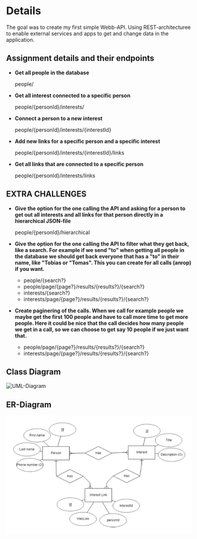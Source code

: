 # Details
The goal was to create my first simple Webb-API. Using REST-architecturee to enable external services and apps to get and change data in the application.

## Assignment details and their endpoints

- **Get all people in the database**

  people/

- **Get all interest connected to a specific person**

  people/{personId}/interests/

- **Connect a person to a new interest**

  people/{personId}/interests/{interestId}

- **Add new links for a specific person and a specific interest**

  people/{personId}/interests/{interestId}/links

- **Get all links that are connected to a specific person**

  people/{personId}/interests/links

## EXTRA CHALLENGES
- **Give the option for the one calling the API and asking for a person to get out all interests and all links for that person directly in a hierarchical JSON-file**

  people/{personId}/hierarchical

- **Give the option for the one calling the API to filter what they get back, like a search. For example if we send "to" when getting all people in the database we should get back everyone that has a "to" in their name, like "Tobias or "Tomas". 
  This you can create for all calls (anrop) if you want.**

  - people/{search?}
  - people/page/{page?}/results/{results?}/{search?}
  - interests/{search?}
  - interests/page/{page?}/results/{results?}/{search?}

- **Create paginering of the calls. When we call for example people we maybe get the first 100 people and have to call more time to get more people. 
Here it could be nice that the call decides how many people we get in a call, so we can choose to get say 10 people if we just want that.**

  - people/page/{page?}/results/{results?}/{search?}
  - interests/page/{page?}/results/{results?}/{search?}


## Class Diagram
![UML-Diagram](https://github.com/adrozs/MiniProject_API/blob/master/UM_Diagram.png?raw=true)



## ER-Diagram
![ER-Diagram](https://github.com/adrozs/MiniProject_API/blob/master/ER_Diagram.png?raw=true)
